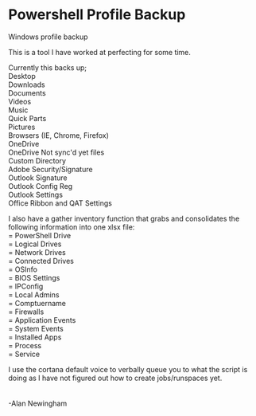 # Powershell Profile Backup
Windows profile backup

This is a tool I have worked at perfecting for some time.

Currently this backs up;<br>
  Desktop<br>
  Downloads<br>
  Documents<br>
  Videos<br>
  Music<br>
  Quick Parts<br>
  Pictures<br>
  Browsers (IE, Chrome, Firefox)<br>
  OneDrive<br>
  OneDrive Not sync'd yet files<br>
  Custom Directory<br>
  Adobe Security/Signature<br>
  Outlook Signature<br>
  Outlook Config Reg<br>
  Outlook Settings<br>
  Office Ribbon and QAT Settings<br>
  
I also have a gather inventory function that grabs and consolidates the following information into one xlsx file: <br>
= PowerShell Drive<br>
= Logical Drives<br>
= Network Drives<br>
= Connected Drives<br>
= OSInfo<br>
= BIOS Settings<br>
= IPConfig<br>
= Local Admins<br>
= Comptuername<br>
= Firewalls<br>
= Application Events<br>
= System Events<br>
= Installed Apps<br>
= Process<br>
= Service<br>

I use the cortana default voice to verbally queue you to what the script is doing as I have not figured out how to create jobs/runspaces yet. <br>
<br>
<br>
-Alan Newingham
